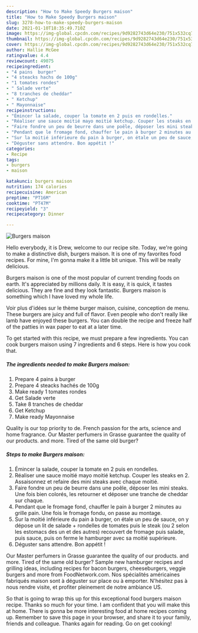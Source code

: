 ```yaml
---
description: "How to Make Speedy Burgers maison"
title: "How to Make Speedy Burgers maison"
slug: 3278-how-to-make-speedy-burgers-maison
date: 2021-01-10T18:35:49.710Z
image: https://img-global.cpcdn.com/recipes/9d9282743d64e230/751x532cq70/burgers-maison-photo-principale-de-la-recette.jpg
thumbnail: https://img-global.cpcdn.com/recipes/9d9282743d64e230/751x532cq70/burgers-maison-photo-principale-de-la-recette.jpg
cover: https://img-global.cpcdn.com/recipes/9d9282743d64e230/751x532cq70/burgers-maison-photo-principale-de-la-recette.jpg
author: Hallie McGee
ratingvalue: 4.4
reviewcount: 49075
recipeingredient:
- "4 pains  burger"
- "4 steacks hachs de 100g"
- "1 tomates rondes"
- " Salade verte"
- "8 tranches de cheddar"
- " Ketchup"
- " Mayonnaise"
recipeinstructions:
- "Émincer la salade, couper la tomate en 2 puis en rondelles."
- "Réaliser une sauce moitié mayo moitié ketchup. Couper les steaks en 2. Assaisonnez et refaire des mini steaks avec chaque moitié."
- "Faire fondre un peu de beurre dans une poêle, déposer les mini steaks. Une fois bien colorés, les retourner et déposer une tranche de cheddar sur chaque."
- "Pendant que le fromage fond, chauffer le pain à burger 2 minutes au grille pain. Une fois le fromage fondu, on passe au montage."
- "Sur la moitié inférieure du pain à burger, on étale un peu de sauce, on y dépose un lit de salade + rondelles de tomates puis le steak (ou 2 selon les estomacs des un et des autres) recouvert de fromage puis salade, puis sauce, puis on ferme le hamburger avec sa moitié supérieure."
- "Déguster sans attendre. Bon appétit !"
categories:
- Recipe
tags:
- burgers
- maison

katakunci: burgers maison 
nutrition: 174 calories
recipecuisine: American
preptime: "PT16M"
cooktime: "PT47M"
recipeyield: "3"
recipecategory: Dinner

---
```



![Burgers maison](https://img-global.cpcdn.com/recipes/9d9282743d64e230/751x532cq70/burgers-maison-photo-principale-de-la-recette.jpg)

Hello everybody, it is Drew, welcome to our recipe site. Today, we're going to make a distinctive dish, burgers maison. It is one of my favorites food recipes. For mine, I'm gonna make it a little bit unique. This will be really delicious.

Burgers maison is one of the most popular of current trending foods on earth. It's appreciated by millions daily. It is easy, it is quick, it tastes delicious. They are fine and they look fantastic. Burgers maison is something which I have loved my whole life.

Voir plus d&#39;idées sur le thème burger maison, cuisine, conception de menu. These burgers are juicy and full of flavor. Even people who don&#39;t really like lamb have enjoyed these burgers. You can double the recipe and freeze half of the patties in wax paper to eat at a later time.


To get started with this recipe, we must prepare a few ingredients. You can cook burgers maison using 7 ingredients and 6 steps. Here is how you cook that.

<!--inarticleads1-->

##### The ingredients needed to make Burgers maison:

1. Prepare 4 pains à burger
1. Prepare 4 steacks hachés de 100g
1. Make ready 1 tomates rondes
1. Get  Salade verte
1. Take 8 tranches de cheddar
1. Get  Ketchup
1. Make ready  Mayonnaise


Quality is our top priority to de. French passion for the arts, science and home fragrance. Our Master perfumers in Grasse guarantee the quality of our products. and more. Tired of the same old burger? 

<!--inarticleads2-->

##### Steps to make Burgers maison:

1. Émincer la salade, couper la tomate en 2 puis en rondelles.
1. Réaliser une sauce moitié mayo moitié ketchup. Couper les steaks en 2. Assaisonnez et refaire des mini steaks avec chaque moitié.
1. Faire fondre un peu de beurre dans une poêle, déposer les mini steaks. Une fois bien colorés, les retourner et déposer une tranche de cheddar sur chaque.
1. Pendant que le fromage fond, chauffer le pain à burger 2 minutes au grille pain. Une fois le fromage fondu, on passe au montage.
1. Sur la moitié inférieure du pain à burger, on étale un peu de sauce, on y dépose un lit de salade + rondelles de tomates puis le steak (ou 2 selon les estomacs des un et des autres) recouvert de fromage puis salade, puis sauce, puis on ferme le hamburger avec sa moitié supérieure.
1. Déguster sans attendre. Bon appétit !


Our Master perfumers in Grasse guarantee the quality of our products. and more. Tired of the same old burger? Sample new hamburger recipes and grilling ideas, including recipes for bacon burgers, cheeseburgers, veggie burgers and more from FoodNetwork.com. Nos spécialités américaines fabriqués maison sont à déguster sur place ou à emporter. N&#39;hésitez pas à nous rendre visite, et profiter pleinement de notre ambiance US. 

So that is going to wrap this up for this exceptional food burgers maison recipe. Thanks so much for your time. I am confident that you will make this at home. There is gonna be more interesting food at home recipes coming up. Remember to save this page in your browser, and share it to your family, friends and colleague. Thanks again for reading. Go on get cooking!
